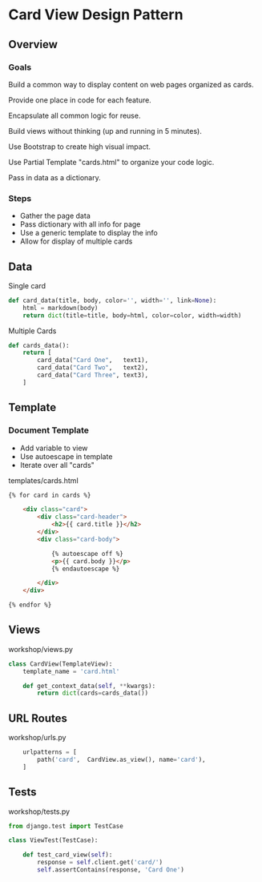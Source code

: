 # Card View Design Pattern

## Overview

### Goals

Build a common way to display content on web pages organized as cards.

Provide one place in code for each feature.

Encapsulate all common logic for reuse.

Build views without thinking (up and running in 5 minutes).

Use Bootstrap to create high visual impact.

Use Partial Template "cards.html" to organize your code logic.

Pass in data as a dictionary.


### Steps
* Gather the page data
* Pass dictionary with all info for page
* Use a generic template to display the info
* Allow for display of multiple cards



## Data

Single card

```python
def card_data(title, body, color='', width='', link=None):
    html = markdown(body)
    return dict(title=title, body=html, color=color, width=width)
```

Multiple Cards

```python
def cards_data():
    return [
        card_data("Card One",   text1),
        card_data("Card Two",   text2),
        card_data("Card Three", text3),
    ]
```


## Template

### Document Template
* Add variable to view
* Use autoescape in template
* Iterate over all "cards"

templates/cards.html

```html
{% for card in cards %}

    <div class="card">
        <div class="card-header">
            <h2>{{ card.title }}</h2>
        </div>
        <div class="card-body">

            {% autoescape off %}
            <p>{{ card.body }}</p>
            {% endautoescape %}

        </div>
    </div>

{% endfor %}
```


## Views

workshop/views.py

```python
class CardView(TemplateView):
    template_name = 'card.html'

    def get_context_data(self, **kwargs):
        return dict(cards=cards_data())

```


## URL Routes

workshop/urls.py

```python
    urlpatterns = [
        path('card',  CardView.as_view(), name='card'),
    ]
```


## Tests

workshop/tests.py

```python
from django.test import TestCase

class ViewTest(TestCase):

    def test_card_view(self):
        response = self.client.get('card/')
        self.assertContains(response, 'Card One')
```

